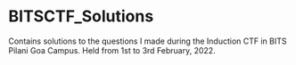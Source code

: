 # BITSCTF_Solutions

Contains solutions to the questions I made during the Induction CTF in BITS Pilani Goa Campus.
Held from 1st to 3rd February, 2022.
